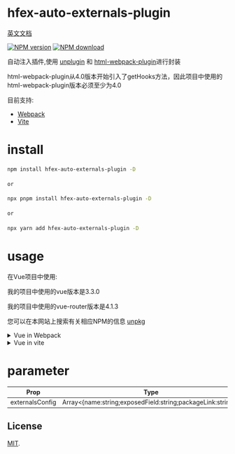 # hfex-auto-externals-plugin

[英文文档](README.md)

<a href="https://www.npmjs.com/package/hfex-auto-externals-plugin"><img src="https://img.shields.io/npm/v/hfex-auto-externals-plugin" alt="NPM version"></a>
<a href="https://www.npmjs.com/package/hfex-auto-externals-plugin"><img src="https://img.shields.io/npm/dt/hfex-auto-externals-plugin" alt="NPM download"></a>

自动注入插件,使用 [unplugin](https://github.com/unjs/unplugin) 和 [html-webpack-plugin](https://github.com/jantimon/html-webpack-plugin)进行封装

html-webpack-plugin从4.0版本开始引入了getHooks方法，因此项目中使用的html-webpack-plugin版本必须至少为4.0

目前支持:
- [Webpack](https://webpack.js.org/)
- [Vite](https://github.com/vitejs/vite)


# install
```bash
npm install hfex-auto-externals-plugin -D

or

npx pnpm install hfex-auto-externals-plugin -D

or

npx yarn add hfex-auto-externals-plugin -D

```

# usage

在Vue项目中使用:

我的项目中使用的vue版本是3.3.0


我的项目中使用的vue-router版本是4.1.3


您可以在本网站上搜索有关相应NPM的信息 [unpkg](https://unpkg.com/)

<details>
<summary>Vue in Webpack</summary><br>


```js
// vue.config.js
const HfexAutoExternalsPlugin = require('hfex-auto-externals-plugin')
const externalsConfig = [
    {
        name:'vue',
        exposedField:'Vue',
        packageLink:'https://unpkg.com/vue@3.3.0/dist/vue.runtime.global.prod.js'
    },
    {
        name:'vue-router',
        exposedField:'VueRouter',
        packageLink:'https://unpkg.com/vue-router@4.1.3/dist/vue-router.global.prod.js'
    }
]

module.exports = {
    configureWebpack:{
        plugins:[
             HfexAutoExternalsPlugin({
                externalsConfig:externalsConfig
             })
        ]
    }
}
```
# effect

项目打包

```bash
npm run build
```

未使用 hfex-auto-externals-plugin

该项目的包装体积效果图如下

![before build bundle](https://raw.githubusercontent.com/UzumakiHan/static-files/master/images/auto-externals/before-bundle.png)


使用 hfex-auto-externals-plugin

该项目的包装体积效果图如下

![after build bundle](https://raw.githubusercontent.com/UzumakiHan/static-files/master/images/auto-externals/after-bundle.png)

![after build net](https://raw.githubusercontent.com/UzumakiHan/static-files/master/images/auto-externals/after-net.png)

![after build sourse](https://raw.githubusercontent.com/UzumakiHan/static-files/master/images/auto-externals/after-sourse.png)


显然，打包项目的体积已经大幅下降

</details>

<details>
<summary>Vue in vite</summary><br>


```js
// vite.config.ts
import { defineConfig } from 'vite'

import HfexAutoExternalsPlugin from 'hfex-auto-externals-plugin/vite'
const externalsConfig = [
    {
        name:'vue',
        exposedField:'Vue',
        packageLink:'https://unpkg.com/vue@3.3.0/dist/vue.runtime.global.prod.js'
    },
    {
        name:'vue-router',
        exposedField:'VueRouter',
        packageLink:'https://unpkg.com/vue-router@4.1.3/dist/vue-router.global.prod.js'
    }
]

export default defineConfig({
    plugins:[
             HfexAutoExternalsPlugin({
                externalsConfig:externalsConfig
            })
    ]
})
```
# ts issue

![ts issue](https://raw.githubusercontent.com/UzumakiHan/static-files/master/images/auto-externals/vite-issue.png)

可以使用`//@ ts ignore` 忽略

![ts issue](https://raw.githubusercontent.com/UzumakiHan/static-files/master/images/auto-externals/vite-issue-fixed.png)



# effect

build your project

```bash
npm run build
```

未使用 before use hfex-auto-externals-plugin

该项目的包装体积效果图如下

![before build bundle](https://raw.githubusercontent.com/UzumakiHan/static-files/master/images/auto-externals/vite-before-bundle.png)


使用 after use hfex-auto-externals-plugin

该项目的包装体积效果图如下

![after build bundle](https://raw.githubusercontent.com/UzumakiHan/static-files/master/images/auto-externals/vite-after-bundle.png)

![after build net](https://raw.githubusercontent.com/UzumakiHan/static-files/master/images/auto-externals/vite-after-net.png)

![after build sourse](https://raw.githubusercontent.com/UzumakiHan/static-files/master/images/auto-externals/vite-after-sourse.png)


显然，打包项目的体积已经大幅下降


</details>




# parameter

|   Prop    |   Type    |   Default  |   description    |   required    |
|  ----  | ----  |  ----  | ----  |  ----  | 
|   externalsConfig |   Array<{name:string;exposedField:string;packageLink:string}>  |   []   |  externalsConfig    |   true   |

## License

[MIT](LICENSE).